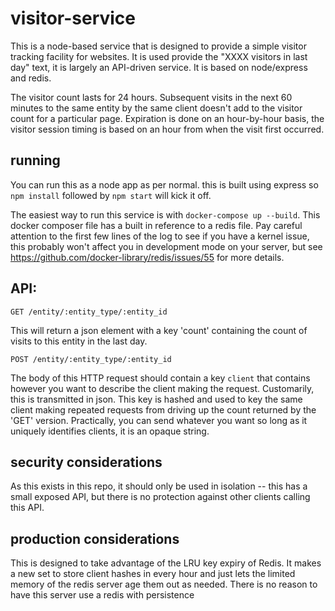# visitor-service

This is a node-based service that is designed to provide a simple visitor tracking facility for websites.  It is used provide the "XXXX visitors in last day" text, it is largely an API-driven service.  It is based on node/express and redis.

The visitor count lasts for 24 hours.  Subsequent visits in the next 60 minutes to the same entity by the same client doesn't add to the visitor count for a particular page.  Expiration is done on an hour-by-hour basis, the visitor session timing is based on an hour from when the visit first occurred.

## running

You can run this as a node app as per normal.  this is built using express so `npm install` followed by `npm start` will kick it off. 

The easiest way to run this service is with `docker-compose up --build`.  This docker composer file has a built in reference to a redis file.  Pay careful attention to the first few lines of the log to see if you have a kernel issue, this probably won't affect you in development mode on your server, but see https://github.com/docker-library/redis/issues/55 for more details.

## API:

`GET /entity/:entity_type/:entity_id`

This will return a json element with a key 'count' containing the count of visits to this entity in the last day.

`POST /entity/:entity_type/:entity_id`

The body of this HTTP request should contain a key `client` that contains however you want to describe the client making the request.  Customarily, this is transmitted in json.  This key is hashed and used to key the same client making repeated requests from driving up the count returned by the 'GET' version.  Practically, you can send whatever you want so long as it uniquely identifies clients, it is an opaque string.

## security considerations

As this exists in this repo, it should only be used in isolation -- this has a small exposed API, but there is no protection against other clients calling this API.

## production considerations

This is designed to take advantage of the LRU key expiry of Redis.  It makes a new set to store client hashes in every hour and just lets the limited memory of the redis server age them out as needed.  There is no reason to have this server use a redis with persistence
